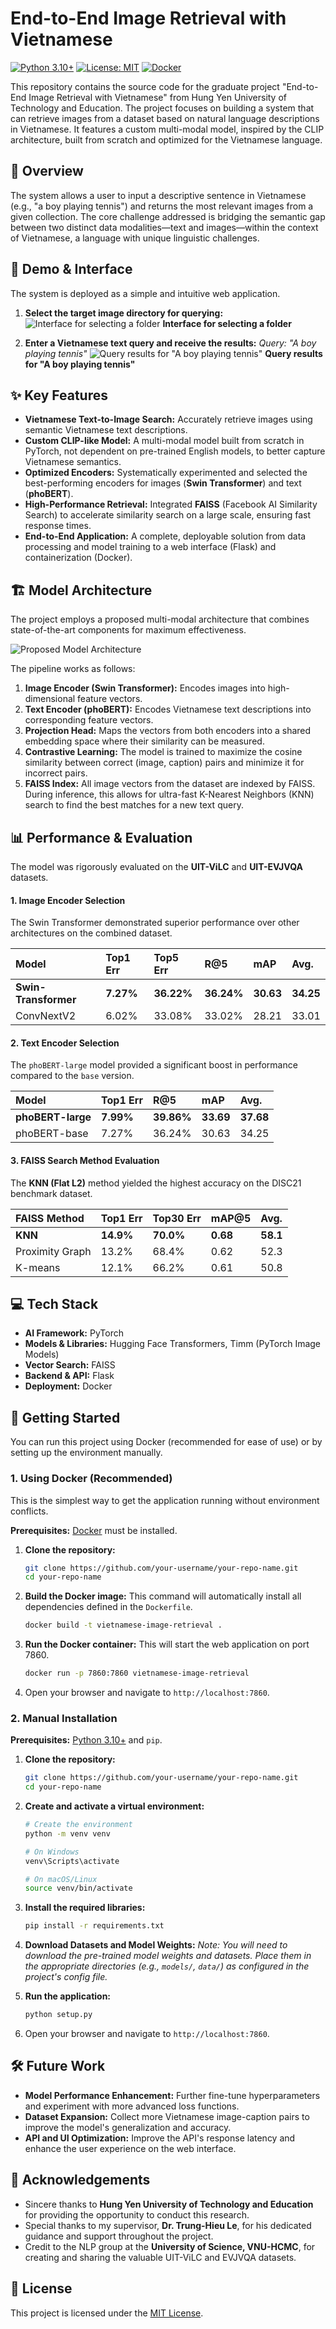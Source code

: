 # End-to-End Image Retrieval with Vietnamese

[![Python 3.10+](https://img.shields.io/badge/python-3.10+-blue.svg)](https://www.python.org/downloads/release/python-3100/)
[![License: MIT](https://img.shields.io/badge/License-MIT-yellow.svg)](https://opensource.org/licenses/MIT)
[![Docker](https://img.shields.io/badge/docker-%230db7ed.svg?style=for-the-badge&logo=docker&logoColor=white)](https://www.docker.com/)

This repository contains the source code for the graduate project "End-to-End Image Retrieval with Vietnamese" from Hung Yen University of Technology and Education. The project focuses on building a system that can retrieve images from a dataset based on natural language descriptions in Vietnamese. It features a custom multi-modal model, inspired by the CLIP architecture, built from scratch and optimized for the Vietnamese language.

## 🌟 Overview

The system allows a user to input a descriptive sentence in Vietnamese (e.g., "a boy playing tennis") and returns the most relevant images from a given collection. The core challenge addressed is bridging the semantic gap between two distinct data modalities—text and images—within the context of Vietnamese, a language with unique linguistic challenges.

## 📸 Demo & Interface

The system is deployed as a simple and intuitive web application.

1.  **Select the target image directory for querying:**
    ![Interface for selecting a folder](imgs/web2.png)
    **Interface for selecting a folder**

2.  **Enter a Vietnamese text query and receive the results:**
    *Query: "A boy playing tennis"*
    ![Query results for "A boy playing tennis"](imgs/web3.png)
    **Query results for "A boy playing tennis"**


## ✨ Key Features

-   **Vietnamese Text-to-Image Search:** Accurately retrieve images using semantic Vietnamese text descriptions.
-   **Custom CLIP-like Model:** A multi-modal model built from scratch in PyTorch, not dependent on pre-trained English models, to better capture Vietnamese semantics.
-   **Optimized Encoders:** Systematically experimented and selected the best-performing encoders for images (**Swin Transformer**) and text (**phoBERT**).
-   **High-Performance Retrieval:** Integrated **FAISS** (Facebook AI Similarity Search) to accelerate similarity search on a large scale, ensuring fast response times.
-   **End-to-End Application:** A complete, deployable solution from data processing and model training to a web interface (Flask) and containerization (Docker).

## 🏗️ Model Architecture

The project employs a proposed multi-modal architecture that combines state-of-the-art components for maximum effectiveness.

![Proposed Model Architecture](imgs/model2.png)

The pipeline works as follows:
1.  **Image Encoder (Swin Transformer):** Encodes images into high-dimensional feature vectors.
2.  **Text Encoder (phoBERT):** Encodes Vietnamese text descriptions into corresponding feature vectors.
3.  **Projection Head:** Maps the vectors from both encoders into a shared embedding space where their similarity can be measured.
4.  **Contrastive Learning:** The model is trained to maximize the cosine similarity between correct (image, caption) pairs and minimize it for incorrect pairs.
5.  **FAISS Index:** All image vectors from the dataset are indexed by FAISS. During inference, this allows for ultra-fast K-Nearest Neighbors (KNN) search to find the best matches for a new text query.

## 📊 Performance & Evaluation

The model was rigorously evaluated on the **UIT-ViLC** and **UIT-EVJVQA** datasets.

#### 1. Image Encoder Selection
The Swin Transformer demonstrated superior performance over other architectures on the combined dataset.

| Model              | Top1 Err | Top5 Err | R@5     | mAP     | **Avg.** |
| :----------------- | :------- | :------- | :------ | :------ | :------- |
| **Swin-Transformer** | **7.27%**  | **36.22%** | **36.24%**| **30.63** | **34.25**  |
| ConvNextV2         | 6.02%    | 33.08%   | 33.02%  | 28.21   | 33.01    |

#### 2. Text Encoder Selection
The `phoBERT-large` model provided a significant boost in performance compared to the `base` version.

| Model             | Top1 Err | R@5     | mAP     | **Avg.** |
| :---------------- | :------- | :------ | :------ | :------- |
| **phoBERT-large** | **7.99%**  | **39.86%**| **33.69** | **37.68**  |
| phoBERT-base      | 7.27%    | 36.24%  | 30.63   | 34.25    |

#### 3. FAISS Search Method Evaluation
The **KNN (Flat L2)** method yielded the highest accuracy on the DISC21 benchmark dataset.

| FAISS Method      | Top1 Err | Top30 Err | mAP@5  | **Avg.** |
| :---------------- | :------- | :-------- | :----- | :------- |
| **KNN**           | **14.9%**  | **70.0%**   | **0.68** | **58.1**   |
| Proximity Graph   | 13.2%    | 68.4%     | 0.62   | 52.3     |
| K-means           | 12.1%    | 66.2%     | 0.61   | 50.8     |

## 💻 Tech Stack

-   **AI Framework:** PyTorch
-   **Models & Libraries:** Hugging Face Transformers, Timm (PyTorch Image Models)
-   **Vector Search:** FAISS
-   **Backend & API:** Flask
-   **Deployment:** Docker

## 🚀 Getting Started

You can run this project using Docker (recommended for ease of use) or by setting up the environment manually.

### 1. Using Docker (Recommended)

This is the simplest way to get the application running without environment conflicts.

**Prerequisites:** [Docker](https://www.docker.com/get-started) must be installed.

1.  **Clone the repository:**
    ```bash
    git clone https://github.com/your-username/your-repo-name.git
    cd your-repo-name
    ```

2.  **Build the Docker image:**
    This command will automatically install all dependencies defined in the `Dockerfile`.
    ```bash
    docker build -t vietnamese-image-retrieval .
    ```

3.  **Run the Docker container:**
    This will start the web application on port 7860.
    ```bash
    docker run -p 7860:7860 vietnamese-image-retrieval
    ```

4.  Open your browser and navigate to `http://localhost:7860`.

### 2. Manual Installation

**Prerequisites:** [Python 3.10+](https://www.python.org/) and `pip`.

1.  **Clone the repository:**
    ```bash
    git clone https://github.com/your-username/your-repo-name.git
    cd your-repo-name
    ```

2.  **Create and activate a virtual environment:**
    ```bash
    # Create the environment
    python -m venv venv
    
    # On Windows
    venv\Scripts\activate
    
    # On macOS/Linux
    source venv/bin/activate
    ```

3.  **Install the required libraries:**
    ```bash
    pip install -r requirements.txt
    ```

4.  **Download Datasets and Model Weights:**
    *Note: You will need to download the pre-trained model weights and datasets. Place them in the appropriate directories (e.g., `models/`, `data/`) as configured in the project's config file.*

5.  **Run the application:**
    ```bash
    python setup.py 
    ```

6.  Open your browser and navigate to `http://localhost:7860`.

## 🛠️ Future Work

-   **Model Performance Enhancement:** Further fine-tune hyperparameters and experiment with more advanced loss functions.
-   **Dataset Expansion:** Collect more Vietnamese image-caption pairs to improve the model's generalization and accuracy.
-   **API and UI Optimization:** Improve the API's response latency and enhance the user experience on the web interface.

## 🙏 Acknowledgements

-   Sincere thanks to **Hung Yen University of Technology and Education** for providing the opportunity to conduct this research.
-   Special thanks to my supervisor, **Dr. Trung-Hieu Le**, for his dedicated guidance and support throughout the project.
-   Credit to the NLP group at the **University of Science, VNU-HCMC**, for creating and sharing the valuable UIT-ViLC and EVJVQA datasets.

## 📄 License

This project is licensed under the [MIT License](LICENSE).
